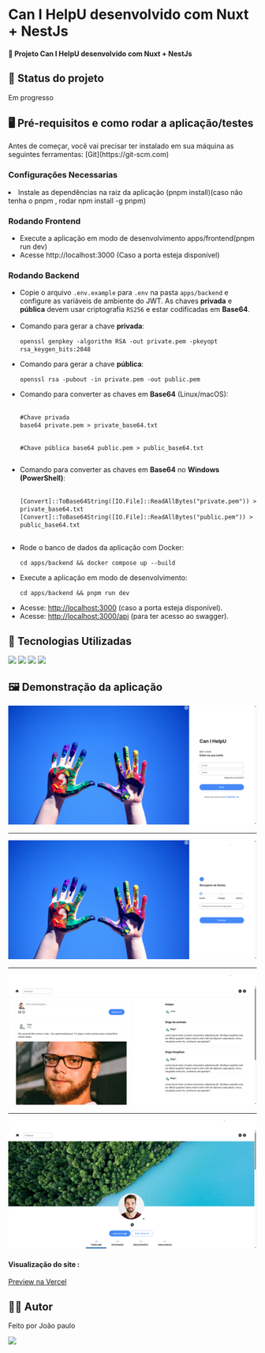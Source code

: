 <h1>Can I HelpU desenvolvido com Nuxt + NestJs</h1>
<h4>🚀 Projeto Can I HelpU desenvolvido com Nuxt + NestJs</h4>

<h2>🚧 Status do projeto</h2>
<p>Em progresso</p>

<h2>🖥️ Pré-requisitos e como rodar a aplicação/testes</h2>
<p>Antes de começar, você vai precisar ter instalado em sua máquina as seguintes ferramentas:
[Git](https://git-scm.com) </p>

<h3>Configurações Necessarias </h3>
<li>Instale as dependências na raiz da aplicação (pnpm install)(caso não tenha o pnpm , rodar npm install -g pnpm)</li>

<h3>Rodando Frontend</h3>
<ul>
	<li>Execute a aplicação em modo de desenvolvimento apps/frontend(pnpm run dev)</li>
 	<li>Acesse http://localhost:3000 (Caso a porta esteja disponível) </li>
</ul>

<h3>Rodando Backend</h3>
<ul>
  <li>
    Copie o arquivo <code>.env.example</code> para <code>.env</code> na pasta <code>apps/backend</code> e configure as variáveis de ambiente do JWT.  
    As chaves <strong>privada</strong> e <strong>pública</strong> devem usar criptografia <code>RS256</code> e estar codificadas em <strong>Base64</strong>.
  </li>
  <br/>
  <li>
    Comando para gerar a chave <strong>privada</strong>:
    <pre><code>openssl genpkey -algorithm RSA -out private.pem -pkeyopt rsa_keygen_bits:2048</code></pre>
  </li>

  <li>
    Comando para gerar a chave <strong>pública</strong>:
    <pre><code>openssl rsa -pubout -in private.pem -out public.pem</code></pre>
  </li>

  <li>
    Comando para converter as chaves em <strong>Base64</strong> (Linux/macOS):
    <pre><code>
#Chave privada
base64 private.pem > private_base64.txt

#Chave pública
base64 public.pem > public_base64.txt
    </code></pre>
  </li>
  <li>
    Comando para converter as chaves em <strong>Base64</strong> no <strong>Windows (PowerShell)</strong>:
    <pre><code>
[Convert]::ToBase64String([IO.File]::ReadAllBytes("private.pem")) > private_base64.txt
[Convert]::ToBase64String([IO.File]::ReadAllBytes("public.pem")) > public_base64.txt
    </code></pre>
  </li>
  <li>
    Rode o banco de dados da aplicação com Docker:
    <pre><code>cd apps/backend && docker compose up --build</code></pre>
  </li>

  <li>
    Execute a aplicação em modo de desenvolvimento:
    <pre><code>cd apps/backend && pnpm run dev</code></pre>
  </li>

  <li>
    Acesse: <a href="http://localhost:3000" target="_blank">http://localhost:3000</a> (caso a porta esteja disponível).
  </li>

   <li>
    Acesse: <a href="http://localhost:3000/api" target="_blank">http://localhost:3000/api</a> (para ter acesso ao swagger).
  </li>
</ul>


<h2>🤖 Tecnologias Utilizadas</h2>
<div style="display: inline_block">
  <img src="https://img.shields.io/badge/HTML5-E34F26?style=for-the-badge&logo=html5&logoColor=white">
  <img src="https://img.shields.io/badge/CSS3-1572B6?style=for-the-badge&logo=css3&logoColor=white">
  <img src="https://img.shields.io/badge/JavaScript-F7DF1E?style=for-the-badge&logo=javascript&logoColor=black">
  <img src="https://img.shields.io/badge/Vue.js-35495E?style=for-the-badge&logo=vue.js&logoColor=4FC08D">
</div>

<h2>🖼️ Demonstração da aplicação</h2>
<img margin-bottom="20px" src="/apps/frontend/src/assets/readme/1.png">
<hr/>
<img margin-bottom="20px" src="/apps/frontend/src/assets/readme/2.png">
<hr/>
<img margin-bottom="20px" src="/apps/frontend/src/assets/readme/3.png">
<hr/>
<img margin-bottom="20px" src="/apps/frontend/src/assets/readme/4.png">

<h4  style="display: inline_block">Visualização do site :</h4><a style="display: inline_block" target="blank" href="https://resilient-sherbet-ce099f.netlify.app/auth/login/">Preview na Vercel</a>

<h2>🧑🏻‍ Autor</h2>
<p>Feito por João paulo</p>
<a href="mailto:joaopauloneto3687@gmail.com">
	<img src="https://img.shields.io/badge/-joaopauloneto3687@gmail.com-c14438?style=flat-square&logo=Gmail&logoColor=white&link=mailto:joaopauloneto3687@gmail.com">
</a>
